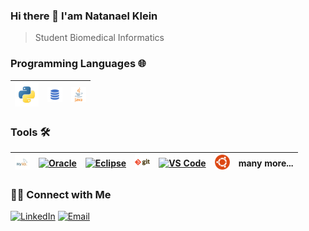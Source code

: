 ### Hi there 👋 I'am Natanael Klein

> Student Biomedical Informatics

### Programming Languages 🌐

| [<img src="https://raw.githubusercontent.com/github/explore/80688e429a7d4ef2fca1e82350fe8e3517d3494d/topics/python/python.png" alt="Python" width="38">](https://www.python.org/)  | [<img src="https://raw.githubusercontent.com/github/explore/80688e429a7d4ef2fca1e82350fe8e3517d3494d/topics/sql/sql.png" alt="SQL" width="24">](https://vuejs.org/)  |  [<img src="https://raw.githubusercontent.com/github/explore/80688e429a7d4ef2fca1e82350fe8e3517d3494d/topics/java/java.png" alt="Java" width="24">](https://www.java.com/pt-BR/)
|---|---|---|
 
### Tools 🛠️

| [<img src="https://raw.githubusercontent.com/github/explore/80688e429a7d4ef2fca1e82350fe8e3517d3494d/topics/mysql/mysql.png" alt="mysql" width="24">](https://www.mysql.com/) |  [<img src="https://upload.wikimedia.org/wikipedia/commons/c/c3/Oracle_Logo.svg" alt="Oracle" width="24">](https://www.oracle.com/index.html) | [<img src="https://upload.wikimedia.org/wikipedia/commons/d/d0/Eclipse-Luna-Logo.svg" alt="Eclipse" width="24">](https://www.oracle.com/index.html) | [<img src="https://raw.githubusercontent.com/github/explore/80688e429a7d4ef2fca1e82350fe8e3517d3494d/topics/git/git.png" alt="Git" width="24">](https://git-scm.com/) | [<img src="https://upload.wikimedia.org/wikipedia/commons/thumb/2/2d/Visual_Studio_Code_1.18_icon.svg/1200px-Visual_Studio_Code_1.18_icon.svg.png" alt="VS Code" width="24">](https://code.visualstudio.com/) | [<img src="https://raw.githubusercontent.com/github/explore/80688e429a7d4ef2fca1e82350fe8e3517d3494d/topics/ubuntu/ubuntu.png" alt="Ubuntu" width="24">](https://ubuntu.com/) | many more...
|---|---|---|---|---|---|---|


<h3> 🤝🏻 Connect with Me </h3>

<p align="left">
<a href="https://www.linkedin.com/in/natanaelklein/" target="_blank"><img alt="LinkedIn" src="https://img.shields.io/badge/LinkedIn-@natanaelklein-blue?style=flat&logo=linkedin"></a>
<a href="mailto:natanael.klein@gmail.com"><img alt="Email" src="https://img.shields.io/badge/Email-natanael.klein@gmail.com-blue?style=flat&logo=gmail"></a>
</p>

